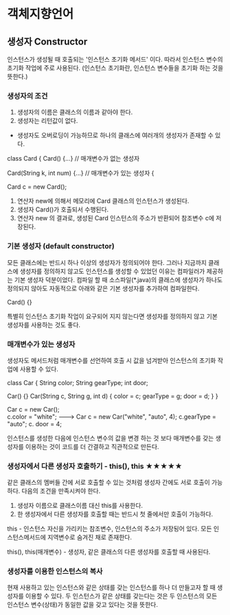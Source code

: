 # 객체지향언어

## 생성자 Constructor

인스턴스가 생성될 때 호출되는 '인스턴스 초기화 메서드' 이다.
따라서 인스턴스 변수의 초기화 작업에 주로 사용된다. (인스턴스 초기화란, 인스턴스 변수들을 초기화 하는 것을 뜻한다.)

### 생성자의 조건

1. 생성자의 이름은 클래스의 이름과 같아야 한다.
2. 생성자는 리턴값이 없다.

* 생성자도 오버로딩이 가능하므로 하나의 클래스에 여러개의 생성자가 존재할 수 있다.

class Card {
  Card() {...}                    // 매개변수가 없는 생성자
  
  Card(String k, int num) {...}   // 매개변수가 있는 생성자
  {
  
Card c = new Card();

1. 연산자 new에 의해서 메모리에 Card 클래스의 인스턴스가 생성된다.
2. 생성자 Card()가 호출되서 수행된다.
3. 연산자 new 의 결과로, 생성된 Card 인스턴스의 주소가 반환되어 참조변수 c에 저장된다.

### 기본 생성자 (default constructor)

모든 클래스에는 반드시 하나 이상의 생성자가 정의되어야 한다.
그러나 지금까지 클래스에 생성자를 정의하지 않고도 인스턴스를 생성할 수 있었던 이유는 컴파일러가 제공하는 기본 생성자 덕분이었다.
컴파일 할 때 소스파일(*.java)의 클래스에 생성자가 하나도 정의되지 않아도 자동적으로 아래와 같은 기본 생성자를 추가하여 컴파일한다.

Card() {}

특별히 인스턴스 초기화 작업이 요구되어 지지 않는다면 생성자를 정의하지 않고 기본 생성자를 사용하는 것도 좋다.

### 매개변수가 있는 생성자 

생성자도 메서드처럼 매개변수를 선언하여 호출 시 값을 넘겨받아 인스턴스의 초기화 작업에 사용할 수 있다.

class Car {
  String color;
  String gearType;
  int door;
  
  Car() {}
  Car(String c, String g, int d) {
    color = c;
    gearType = g;
    door = d;
    }
  }
  
  Car c = new Car();              
  c.color = "white";        --->  Car c = new Car("white", "auto", 4);
  c.gearType = "auto";
  c. door = 4;

인스턴스를 생성한 다음에 인스턴스 변수의 값을 변경 하는 것 보다 매개변수를 갖는 생성자를 이용하는 것이 코드를 더 간결하고 직관적으로 만든다.

### 생성자에서 다른 생성자 호출하기 - this(), this ★★★★★

같은 클래스의 멤버들 간에 서로 호출할 수 있는 것처럼 생성자 간에도 서로 호출이 가능하다. 다음의 조건을 만족시켜야 한다.

1. 생성자 이름으로 클래스이름 대신 this를 사용한다.
2. 한 생성자에서 다른 생성자를 호출할 때는 반드시 첫 줄에서만 호출이 가능하다.

this - 인스턴스 자신을 가리키는 참조변수, 인스턴스의 주소가 저장됭어 있다. 
       모든 인스턴스메서드에 지역변수로 숨겨진 채로 존재한다.

this(), this(매개변수) - 생성자, 같은 클래스의 다른 생성자를 호출할 때 사용된다.

### 생성자를 이용한 인스턴스의 복사

현재 사용하고 있는 인스턴스와 같은 상태를 갖는 인스턴스를 하나 더 만들고자 할 때 생성자를 이용할 수 있다.
두 인스턴스가 같은 상태를 갖는다는 것은 두 인스턴스의 모든 인스턴스 변수(상태)가 동일한 값을 갖고 있다는 것을 뜻한다.





























